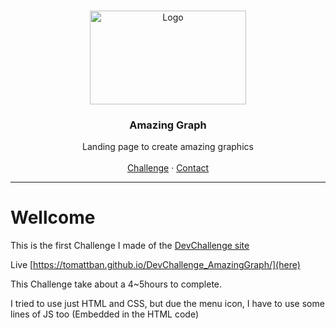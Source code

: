<br />
<p align="center">
  <a href="http://www.freepik.com">
    <img src="https://trello-attachments.s3.amazonaws.com/590fa896d2d25e50583de620/874x512/2bc76fc9373587c9d5ca571d19530719/4435_1.png" alt="Logo" width="250" height="150">
  </a>

  <h3 align="center">Amazing Graph</h3>

  <p align="center">
    Landing page to create amazing graphics
       <br />
    <br />
    <a href="https://github.com/Lorenalgm/AmazingGraph">Challenge</a>
    ·
    <a href="https://www.linkedin.com/in/lorenagmontes/">Contact</a>
  </p>
</p>

---

# Wellcome
This is the first Challenge I made of the [DevChallenge site](https://devchallenge.com.br/)

Live [https://tomattban.github.io/DevChallenge_AmazingGraph/](here)

This Challenge take about a 4~5hours to complete.

I tried to use just HTML and CSS, but due the menu icon, I have to use some lines of JS too (Embedded in the HTML code)
